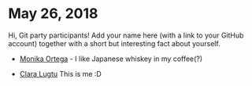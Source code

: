# May 26, 2018

Hi, Git party participants! Add your name here (with a link to your GitHub account) together with a short but interesting fact about yourself.

* [Monika Ortega](https://github.com/akinomagetro) - I like Japanese whiskey in my coffee(?)

* [Clara Lugtu](https://github.com/claralugtu/)
This is me :D